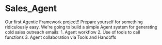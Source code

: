 # Sales_Agent
Our first Agentic Framework project!!  Prepare yourself for something ridiculously easy.  We're going to build a simple Agent system for generating cold sales outreach emails: 1. Agent workflow 2. Use of tools to call functions 3. Agent collaboration via Tools and Handoffs
